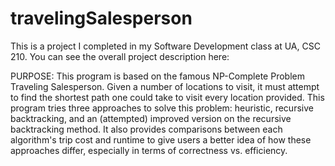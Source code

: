 # travelingSalesperson

This is a project I completed in my Software Development class at UA, CSC 210. You can see the overall project description here:


PURPOSE: This program is based on the famous NP-Complete Problem
Traveling Salesperson. Given a number of locations to visit, it
must attempt to find the shortest path one could take to visit
every location provided. This program tries three approaches 
to solve this problem: heuristic, recursive backtracking, and
an (attempted) improved version on the recursive backtracking
method. It also provides comparisons between each algorithm's
trip cost and runtime to give users a better idea of how
these approaches differ, especially in terms of correctness 
vs. efficiency. 
